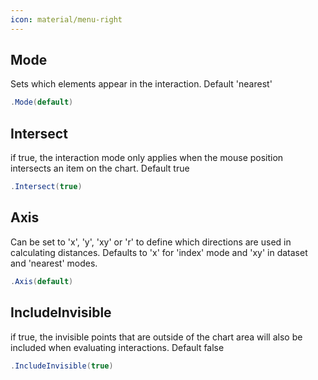 ```yaml
---
icon: material/menu-right
---
```


## Mode
Sets which elements appear in the interaction. Default 'nearest'
```csharp
.Mode(default)
```

## Intersect
if true, the interaction mode only applies when the mouse position intersects an item on the chart.
            Default true
```csharp
.Intersect(true)
```

## Axis
Can be set to 'x', 'y', 'xy' or 'r' to define which directions are used in calculating distances.
            Defaults to 'x' for 'index' mode and 'xy' in dataset and 'nearest' modes.
```csharp
.Axis(default)
```

## IncludeInvisible
if true, the invisible points that are outside of the chart area will also be included when evaluating interactions.
            Default false
```csharp
.IncludeInvisible(true)
```

